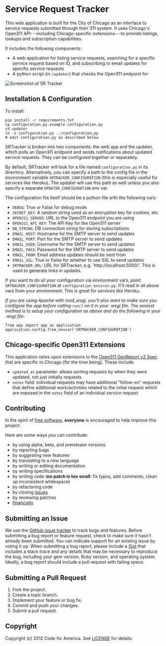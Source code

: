 Service Request Tracker
=======================

This web application is built for the City of Chicago as an interface to service requests submitted through their 311 system. It uses Chicago's Open311 API---including Chicago-specific extensions---to provide listings, lookups and subscription capabilities.

It includes the following components:
 - A web application for listing service requests, searching for a specific service request based on ID, and subscribing to email updates for specific service requests
 - A python script (in `/updater`) that checks the Open311 endpoint for 

![Screenshot of SR Tracker](https://raw.github.com/codeforamerica/srtracker/master/screenshot.png)

Installation & Configuration
----------------------------

To install:

    pip install -r requirements.txt
    cp configuration.py.example configuration.py
    cd updater
    ln -s configuration.py ../configuration.py
    # edit configuration.py as described below

SRTracker is broken into two components: the web app and the updater, which polls an Open311 endpoint and sends notifications about updated service requests. They can be configured together or separately.

By default, SRTracker will look for a file named `configuration.py` in its directory. Alternatively, you can specify a path to the config file in the environment variable `SRTRACKER_CONFIGURATION` (this is especially useful for services like Heroku). The updater will use this path as well unless you also specify a separate `UPDATER_CONFIGURATION` env var.

The configuration file itself should be a python file with the following vars:

- `DEBUG`: True or False for debug mode
- `SECRET_KEY`: A random string used as an encryption key for cookies, etc.
- `OPEN311_SERVER`: URL to the Open311 endpoint you are using
- `OPEN311_API_KEY`: The API Key for the Open311 server
- `DB_STRING`: DB connection string for storing subscriptions
- `EMAIL_HOST`: Hostname for the SMTP server to send updates
- `EMAIL_PORT`: Port for the SMTP server to send updates
- `EMAIL_USER`: Username for the SMTP server to send updates
- `EMAIL_PASS`: Password for the SMTP server to send updates
- `EMAIL_FROM`: Email address updates should be sent from
- `EMAIL_SSL`: True or False for whether to use SSL to send updates
- `SRTRACKER_URL`: URL for SRTracker, e.g. 'http://localhost:5000/'. This is used to generate links in updates.

If you want to do all your configuration via environment vars, point `SRTRACKER_CONFIGURATION` at `configuration_environ.py`. It'll read in all above vars from your environment. This is great for services like Heroku.

_If you are using Apache with mod_wsgi, you'll also want to make sure you configure the app before calling `run()` on it in your .wsgi file. The easiest method is to setup your configuration as above and do the following in your .wsgi file:_

```
from app import app as application
application.config.from_envvar('SRTRACKER_CONFIGURATION')
```


Chicago-specific Open311 Extensions
-----------------------------------

This application relies upon extensions to the [Open311 GeoReport v2 Spec](http://wiki.open311.org/GeoReport_v2) that are specific to Chicago (for the time being). These include:

- `updated_at` parameter: allows sorting requests by when they were updated, not just initially requests
- `notes` field: individual requests may have additional "follow-on" requests that define additional work/activities related to the initial request which are exposed in the `notes` field of an individual service request

## Contributing
In the spirit of [free software][free-sw], **everyone** is encouraged to help
improve this project.

[free-sw]: http://www.fsf.org/licensing/essays/free-sw.html

Here are some ways *you* can contribute:

* by using alpha, beta, and prerelease versions
* by reporting bugs
* by suggesting new features
* by translating to a new language
* by writing or editing documentation
* by writing specifications
* by writing code (**no patch is too small**: fix typos, add comments, clean up
  inconsistent whitespace)
* by refactoring code
* by closing [issues][]
* by reviewing patches
* [financially][]

[issues]: https://github.com/codeforamerica/straymapper/issues
[financially]: https://secure.codeforamerica.org/page/contribute

## Submitting an Issue

We use the [GitHub issue tracker][issues] to track bugs and features. Before submitting a bug report or feature request, check to make sure it hasn't already been submitted. You can indicate support for an existing issue by voting it up. When submitting a bug report, please include a [Gist][] that includes a stack trace and any details that may be necessary to reproduce the bug, including your gem version, Ruby version, and operating system. Ideally, a bug report should include a pull request with failing specs.

[gist]: https://gist.github.com/

## Submitting a Pull Request
1. Fork the project.
2. Create a topic branch.
3. Implement your feature or bug fix.
6. Commit and push your changes.
7. Submit a pull request.

## Copyright
Copyright (c) 2012 Code for America. See [LICENSE][] for details.

[license]: https://github.com/codeforamerica/srtracker/blob/master/LICENSE
